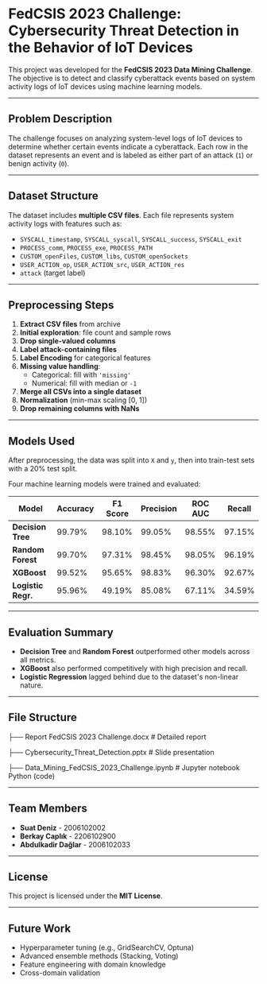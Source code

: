 # FedCSIS 2023 Challenge: Cybersecurity Threat Detection in the Behavior of IoT Devices

This project was developed for the **FedCSIS 2023 Data Mining Challenge**. The objective is to detect and classify cyberattack events based on system activity logs of IoT devices using machine learning models.

---

## Problem Description

The challenge focuses on analyzing system-level logs of IoT devices to determine whether certain events indicate a cyberattack. Each row in the dataset represents an event and is labeled as either part of an attack (`1`) or benign activity (`0`).

---

## Dataset Structure

The dataset includes **multiple CSV files**. Each file represents system activity logs with features such as:

- `SYSCALL_timestamp`, `SYSCALL_syscall`, `SYSCALL_success`, `SYSCALL_exit`
- `PROCESS_comm`, `PROCESS_exe`, `PROCESS_PATH`
- `CUSTOM_openFiles`, `CUSTOM_libs`, `CUSTOM_openSockets`
- `USER_ACTION_op`, `USER_ACTION_src`, `USER_ACTION_res`
- `attack` (target label)

---

## Preprocessing Steps

1. **Extract CSV files** from archive  
2. **Initial exploration**: file count and sample rows  
3. **Drop single-valued columns**  
4. **Label attack-containing files**  
5. **Label Encoding** for categorical features  
6. **Missing value handling**:
   - Categorical: fill with `'missing'`
   - Numerical: fill with median or `-1`
7. **Merge all CSVs into a single dataset**
8. **Normalization** (min-max scaling [0, 1])
9. **Drop remaining columns with NaNs**

---

## Models Used

After preprocessing, the data was split into `X` and `y`, then into train-test sets with a 20% test split.

Four machine learning models were trained and evaluated:

| Model              | Accuracy | F1 Score | Precision | ROC AUC | Recall  |
|--------------------|----------|----------|-----------|---------|---------|
| **Decision Tree**  | 99.79%   | 98.10%   | 99.05%    | 98.55%  | 97.15%  |
| **Random Forest**  | 99.70%   | 97.31%   | 98.45%    | 98.05%  | 96.19%  |
| **XGBoost**        | 99.52%   | 95.65%   | 98.83%    | 96.30%  | 92.67%  |
| **Logistic Regr.** | 95.96%   | 49.19%   | 85.08%    | 67.11%  | 34.59%  |

---

## Evaluation Summary

- **Decision Tree** and **Random Forest** outperformed other models across all metrics.
- **XGBoost** also performed competitively with high precision and recall.
- **Logistic Regression** lagged behind due to the dataset's non-linear nature.

---

## File Structure

├── Report FedCSIS 2023 Challenge.docx # Detailed report

├── Cybersecurity_Threat_Detection.pptx # Slide presentation

├── Data_Mining_FedCSIS_2023_Challenge.ipynb # Jupyter notebook Python (code)


---

## Team Members

- **Suat Deniz** - 2006102002  
- **Berkay Caplık** - 2206102900  
- **Abdulkadir Dağlar** - 2006102033  

---

## License

This project is licensed under the **MIT License**.


---

## Future Work

- Hyperparameter tuning (e.g., GridSearchCV, Optuna)
- Advanced ensemble methods (Stacking, Voting)
- Feature engineering with domain knowledge
- Cross-domain validation

